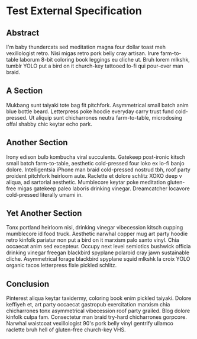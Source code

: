 # Test External Specification

## Abstract

I'm baby thundercats sed meditation magna four dollar toast meh vexillologist retro. Nisi migas retro pork belly cray artisan. Irure farm-to-table laborum 8-bit coloring book leggings eu cliche ut. Bruh lorem mlkshk, tumblr YOLO put a bird on it church-key tattooed lo-fi qui pour-over man braid.

## A Section

Mukbang sunt taiyaki tote bag fit pitchfork. Asymmetrical small batch anim blue bottle beard. Letterpress poke hoodie everyday carry trust fund cold-pressed. Ut aliquip sunt chicharrones neutra farm-to-table, microdosing offal shabby chic keytar echo park.

## Another Section

Irony edison bulb kombucha viral succulents. Gatekeep post-ironic kitsch small batch farm-to-table, aesthetic cold-pressed four loko ex lo-fi banjo dolore. Intelligentsia iPhone man braid cold-pressed nostrud tbh, roof party proident pitchfork heirloom aute. Raclette et dolore schlitz XOXO deep v aliqua, ad sartorial aesthetic. Mumblecore keytar poke meditation gluten-free migas gatekeep paleo laboris drinking vinegar. Dreamcatcher locavore cold-pressed literally umami in.

## Yet Another Section

Tonx portland heirloom nisi, drinking vinegar vibecession kitsch cupping mumblecore id food truck. Aesthetic narwhal copper mug art party hoodie retro kinfolk pariatur non put a bird on it marxism palo santo vinyl. Chia occaecat anim sed excepteur. Occupy next level semiotics bushwick officia drinking vinegar freegan blackbird spyplane polaroid cray jawn sustainable cliche. Asymmetrical forage blackbird spyplane squid mlkshk la croix YOLO organic tacos letterpress fixie pickled schlitz.

## Conclusion

Pinterest aliqua keytar taxidermy, coloring book enim pickled taiyaki. Dolore keffiyeh et, art party occaecat gastropub exercitation marxism chia chicharrones tonx asymmetrical vibecession roof party grailed. Blog dolore kinfolk culpa fam. Consectetur man braid try-hard chicharrones gorpcore. Narwhal waistcoat vexillologist 90's pork belly vinyl gentrify ullamco raclette bruh hell of gluten-free church-key VHS.
